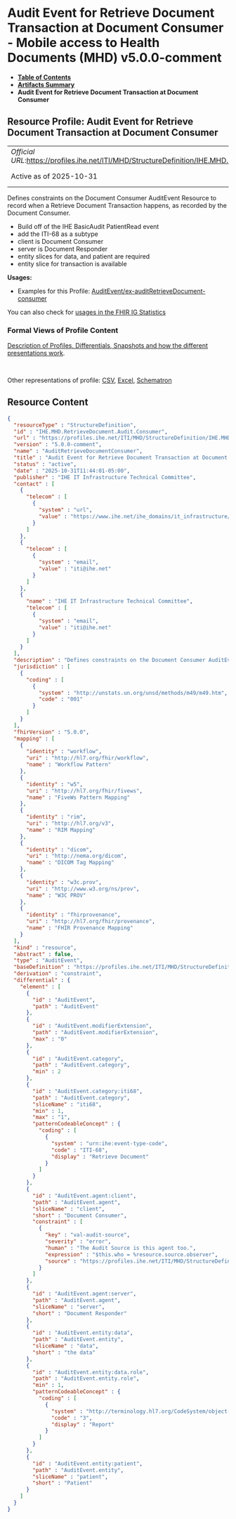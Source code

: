 # Audit Event for Retrieve Document Transaction at Document Consumer - Mobile access to Health Documents (MHD) v5.0.0-comment

* [**Table of Contents**](toc.md)
* [**Artifacts Summary**](artifacts.md)
* **Audit Event for Retrieve Document Transaction at Document Consumer**

## Resource Profile: Audit Event for Retrieve Document Transaction at Document Consumer 

| | |
| :--- | :--- |
| *Official URL*:https://profiles.ihe.net/ITI/MHD/StructureDefinition/IHE.MHD.RetrieveDocument.Audit.Consumer | *Version*:5.0.0-comment |
| Active as of 2025-10-31 | *Computable Name*:AuditRetrieveDocumentConsumer |

 
Defines constraints on the Document Consumer AuditEvent Resource to record when a Retrieve Document Transaction happens, as recorded by the Document Consumer. 
* Build off of the IHE BasicAudit PatientRead event
* add the ITI-68 as a subtype
* client is Document Consumer
* server is Document Responder
* entity slices for data, and patient are required
* entity slice for transaction is available
 

**Usages:**

* Examples for this Profile: [AuditEvent/ex-auditRetrieveDocument-consumer](AuditEvent-ex-auditRetrieveDocument-consumer.md)

You can also check for [usages in the FHIR IG Statistics](https://packages2.fhir.org/xig/ihe.iti.mhd|current/StructureDefinition/IHE.MHD.RetrieveDocument.Audit.Consumer)

### Formal Views of Profile Content

 [Description of Profiles, Differentials, Snapshots and how the different presentations work](http://build.fhir.org/ig/FHIR/ig-guidance/readingIgs.html#structure-definitions). 

 

Other representations of profile: [CSV](StructureDefinition-IHE.MHD.RetrieveDocument.Audit.Consumer.csv), [Excel](StructureDefinition-IHE.MHD.RetrieveDocument.Audit.Consumer.xlsx), [Schematron](StructureDefinition-IHE.MHD.RetrieveDocument.Audit.Consumer.sch) 



## Resource Content

```json
{
  "resourceType" : "StructureDefinition",
  "id" : "IHE.MHD.RetrieveDocument.Audit.Consumer",
  "url" : "https://profiles.ihe.net/ITI/MHD/StructureDefinition/IHE.MHD.RetrieveDocument.Audit.Consumer",
  "version" : "5.0.0-comment",
  "name" : "AuditRetrieveDocumentConsumer",
  "title" : "Audit Event for Retrieve Document Transaction at Document Consumer",
  "status" : "active",
  "date" : "2025-10-31T11:44:01-05:00",
  "publisher" : "IHE IT Infrastructure Technical Committee",
  "contact" : [
    {
      "telecom" : [
        {
          "system" : "url",
          "value" : "https://www.ihe.net/ihe_domains/it_infrastructure/"
        }
      ]
    },
    {
      "telecom" : [
        {
          "system" : "email",
          "value" : "iti@ihe.net"
        }
      ]
    },
    {
      "name" : "IHE IT Infrastructure Technical Committee",
      "telecom" : [
        {
          "system" : "email",
          "value" : "iti@ihe.net"
        }
      ]
    }
  ],
  "description" : "Defines constraints on the Document Consumer AuditEvent Resource to record when a Retrieve Document Transaction happens, as recorded by the Document Consumer.\n- Build off of the IHE BasicAudit PatientRead event\n- add the ITI-68 as a subtype\n- client is Document Consumer\n- server is Document Responder\n- entity slices for data, and patient are required\n- entity slice for transaction is available",
  "jurisdiction" : [
    {
      "coding" : [
        {
          "system" : "http://unstats.un.org/unsd/methods/m49/m49.htm",
          "code" : "001"
        }
      ]
    }
  ],
  "fhirVersion" : "5.0.0",
  "mapping" : [
    {
      "identity" : "workflow",
      "uri" : "http://hl7.org/fhir/workflow",
      "name" : "Workflow Pattern"
    },
    {
      "identity" : "w5",
      "uri" : "http://hl7.org/fhir/fivews",
      "name" : "FiveWs Pattern Mapping"
    },
    {
      "identity" : "rim",
      "uri" : "http://hl7.org/v3",
      "name" : "RIM Mapping"
    },
    {
      "identity" : "dicom",
      "uri" : "http://nema.org/dicom",
      "name" : "DICOM Tag Mapping"
    },
    {
      "identity" : "w3c.prov",
      "uri" : "http://www.w3.org/ns/prov",
      "name" : "W3C PROV"
    },
    {
      "identity" : "fhirprovenance",
      "uri" : "http://hl7.org/fhir/provenance",
      "name" : "FHIR Provenance Mapping"
    }
  ],
  "kind" : "resource",
  "abstract" : false,
  "type" : "AuditEvent",
  "baseDefinition" : "https://profiles.ihe.net/ITI/MHD/StructureDefinition/IHE.BasicAudit.MHD5.PatientRead",
  "derivation" : "constraint",
  "differential" : {
    "element" : [
      {
        "id" : "AuditEvent",
        "path" : "AuditEvent"
      },
      {
        "id" : "AuditEvent.modifierExtension",
        "path" : "AuditEvent.modifierExtension",
        "max" : "0"
      },
      {
        "id" : "AuditEvent.category",
        "path" : "AuditEvent.category",
        "min" : 2
      },
      {
        "id" : "AuditEvent.category:iti68",
        "path" : "AuditEvent.category",
        "sliceName" : "iti68",
        "min" : 1,
        "max" : "1",
        "patternCodeableConcept" : {
          "coding" : [
            {
              "system" : "urn:ihe:event-type-code",
              "code" : "ITI-68",
              "display" : "Retrieve Document"
            }
          ]
        }
      },
      {
        "id" : "AuditEvent.agent:client",
        "path" : "AuditEvent.agent",
        "sliceName" : "client",
        "short" : "Document Consumer",
        "constraint" : [
          {
            "key" : "val-audit-source",
            "severity" : "error",
            "human" : "The Audit Source is this agent too.",
            "expression" : "$this.who = %resource.source.observer",
            "source" : "https://profiles.ihe.net/ITI/MHD/StructureDefinition/IHE.MHD.RetrieveDocument.Audit.Consumer"
          }
        ]
      },
      {
        "id" : "AuditEvent.agent:server",
        "path" : "AuditEvent.agent",
        "sliceName" : "server",
        "short" : "Document Responder"
      },
      {
        "id" : "AuditEvent.entity:data",
        "path" : "AuditEvent.entity",
        "sliceName" : "data",
        "short" : "the data"
      },
      {
        "id" : "AuditEvent.entity:data.role",
        "path" : "AuditEvent.entity.role",
        "min" : 1,
        "patternCodeableConcept" : {
          "coding" : [
            {
              "system" : "http://terminology.hl7.org/CodeSystem/object-role",
              "code" : "3",
              "display" : "Report"
            }
          ]
        }
      },
      {
        "id" : "AuditEvent.entity:patient",
        "path" : "AuditEvent.entity",
        "sliceName" : "patient",
        "short" : "Patient"
      }
    ]
  }
}

```
